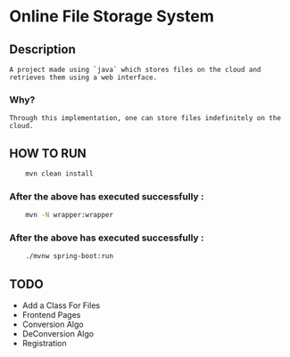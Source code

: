 ﻿# Online File Storage System
 
## Description
    A project made using `java` which stores files on the cloud and retrieves them using a web interface.

### Why?
    Through this implementation, one can store files indefinitely on the cloud.

## HOW TO RUN
```bash
    mvn clean install
```
### After the above has executed successfully : 
```bash
    mvn -N wrapper:wrapper
```
### After the above has executed successfully : 
```bash
    ./mvnw spring-boot:run
```

## TODO
- Add a Class For Files
- Frontend Pages
- Conversion Algo
- DeConversion Algo
- Registration